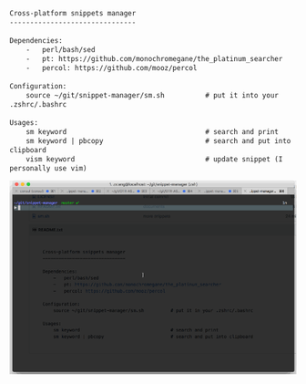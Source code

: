     Cross-platform snippets manager
    -------------------------------

    Dependencies:
        -   perl/bash/sed
        -   pt: https://github.com/monochromegane/the_platinum_searcher
        -   percol: https://github.com/mooz/percol

    Configuration:
        source ~/git/snippet-manager/sm.sh          # put it into your .zshrc/.bashrc

    Usages:
        sm keyword                                  # search and print
        sm keyword | pbcopy                         # search and put into clipboard
        vism keyword                                # update snippet (I personally use vim)

![](sm.gif)
